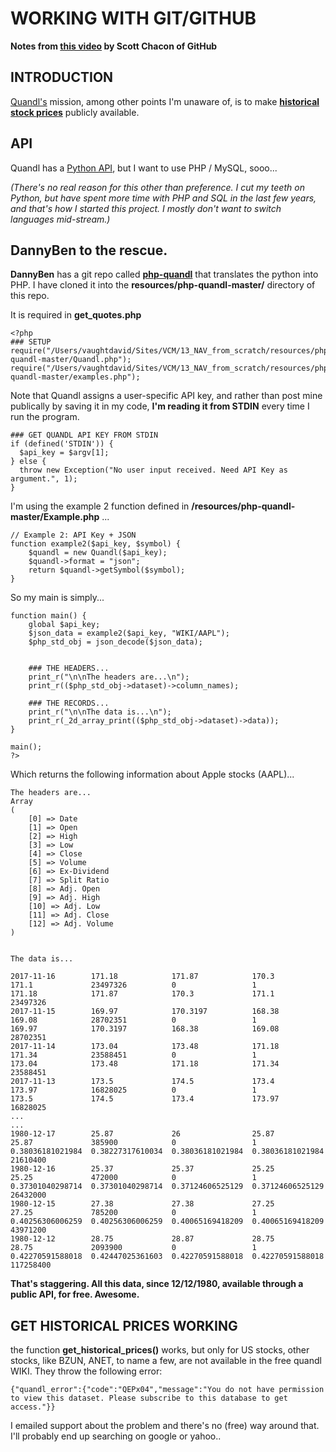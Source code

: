 # WORKING WITH GIT/GITHUB
**Notes from [this video](https://www.youtube.com/watch?time_continue=1859&v=ZDR433b0HJY) by Scott Chacon of GitHub**

## INTRODUCTION
[Quandl's](https://www.quandl.com) mission, among other points I'm unaware of, is to make **[historical stock prices](https://www.quandl.com/product/WIKIP/WIKI/PRICES-Quandl-End-Of-Day-Stocks-Info)** publicly available. 

## API
Quandl has a [Python API](https://www.quandl.com/tools/python), but I want to use PHP / MySQL, sooo... 

*(There's no real reason for this other than preference. I cut my teeth on Python, but have spent more time with PHP and SQL in the last few years, and that's how I started this project. I mostly don't want to switch languages mid-stream.)*
## DannyBen to the rescue.
**DannyBen** has a git repo called **[php-quandl](https://github.com/DannyBen/php-quandl)** that translates the python into PHP. I have cloned it into the **resources/php-quandl-master/** directory of this repo.

It is required in **get_quotes.php**

```
<?php
### SETUP
require("/Users/vaughtdavid/Sites/VCM/13_NAV_from_scratch/resources/php-quandl-master/Quandl.php");
require("/Users/vaughtdavid/Sites/VCM/13_NAV_from_scratch/resources/php-quandl-master/examples.php");
```

Note that Quandl assigns a user-specific API key, and rather than post mine publically by saving it in my code, **I'm reading it from STDIN** every time I run the program.

```
### GET QUANDL API KEY FROM STDIN
if (defined('STDIN')) {
  $api_key = $argv[1];
} else { 
  throw new Exception("No user input received. Need API Key as argument.", 1);
}
```
I'm using the example 2 function defined in **/resources/php-quandl-master/Example.php** ...

```
// Example 2: API Key + JSON
function example2($api_key, $symbol) {
	$quandl = new Quandl($api_key);
	$quandl->format = "json";
	return $quandl->getSymbol($symbol);
}
```

So my main is simply...

```
function main() {
	global $api_key;
	$json_data = example2($api_key, "WIKI/AAPL");
	$php_std_obj = json_decode($json_data);
	
	
	### THE HEADERS...
	print_r("\n\nThe headers are...\n");
	print_r(($php_std_obj->dataset)->column_names);

	### THE RECORDS...
	print_r("\n\nThe data is...\n");
	print_r(_2d_array_print(($php_std_obj->dataset)->data));
}

main();
?>
```
Which returns the following information about Apple stocks (AAPL)...

```
The headers are...
Array
(
    [0] => Date
    [1] => Open
    [2] => High
    [3] => Low
    [4] => Close
    [5] => Volume
    [6] => Ex-Dividend
    [7] => Split Ratio
    [8] => Adj. Open
    [9] => Adj. High
    [10] => Adj. Low
    [11] => Adj. Close
    [12] => Adj. Volume
)


The data is...

2017-11-16        171.18            171.87            170.3             171.1             23497326          0                 1                 171.18            171.87            170.3             171.1             23497326          
2017-11-15        169.97            170.3197          168.38            169.08            28702351          0                 1                 169.97            170.3197          168.38            169.08            28702351          
2017-11-14        173.04            173.48            171.18            171.34            23588451          0                 1                 173.04            173.48            171.18            171.34            23588451          
2017-11-13        173.5             174.5             173.4             173.97            16828025          0                 1                 173.5             174.5             173.4             173.97            16828025 
...
...
1980-12-17        25.87             26                25.87             25.87             385900            0                 1                 0.38036181021984  0.38227317610034  0.38036181021984  0.38036181021984  21610400          
1980-12-16        25.37             25.37             25.25             25.25             472000            0                 1                 0.37301040298714  0.37301040298714  0.37124606525129  0.37124606525129  26432000          
1980-12-15        27.38             27.38             27.25             27.25             785200            0                 1                 0.40256306006259  0.40256306006259  0.40065169418209  0.40065169418209  43971200          
1980-12-12        28.75             28.87             28.75             28.75             2093900           0                 1                 0.42270591588018  0.42447025361603  0.42270591588018  0.42270591588018  117258400   
```	
**That's staggering. All this data, since 12/12/1980, available through a public API, for free. Awesome.**

## GET HISTORICAL PRICES WORKING
the function **get_historical_prices()** works, but only for US stocks, other stocks, like BZUN, ANET, to name a few, are not available in the free quandl WIKI. They throw the following error:

```
{"quandl_error":{"code":"QEPx04","message":"You do not have permission to view this dataset. Please subscribe to this database to get access."}}
```
I emailed support about the problem and there's no (free) way around that. I'll probably end up searching on google or yahoo..